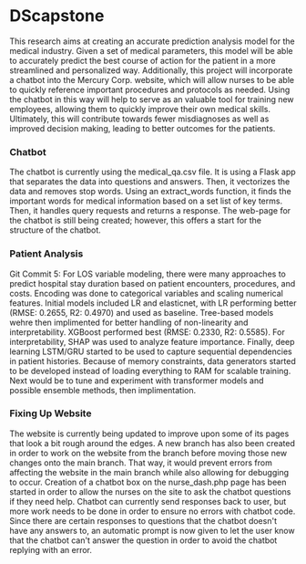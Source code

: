 # DScapstone


This research aims at creating an accurate prediction analysis model for the medical industry. Given a set of medical parameters, this model will be able to accurately predict the best course of action for the patient in a more streamlined and personalized way. Additionally, this project will incorporate a chatbot into the Mercury Corp. website, which will allow nurses to be able to quickly reference important procedures and protocols as needed. Using the chatbot in this way will help to serve as an valuable tool for training new employees, allowing them to quickly improve their own medical skills. Ultimately, this will contribute towards fewer misdiagnoses as well as improved decision making, leading to better outcomes for the patients.


### Chatbot
The chatbot is currently using the medical_qa.csv file. It is using a Flask app that separates the data into questions and answers. Then, it vectorizes the data and removes stop words. Using an extract_words function, it finds the important words for medical information based on a set list of key terms. Then, it handles query requests and returns a response. The web-page for the chatbot is still being created; however, this offers a start for the structure of the chatbot.


### Patient Analysis
Git Commit 5: 
For LOS variable modeling, there were many approaches to predict hospital stay duration based on patient encounters, procedures, and costs. Encoding was done to categorical variables and scaling numerical features. Initial models included LR and elasticnet, with LR performing better (RMSE: 0.2655, R2: 0.4970) and used as baseline. Tree-based models wehre then implimented for better handling of non-linearity and interpretability. XGBoost performed best (RMSE: 0.2330, R2: 0.5585). For interpretability, SHAP was used to analyze feature importance. Finally, deep learning LSTM/GRU started to be used to capture sequential dependencies in patient histories. Because of memory constraints, data generators started to be developed instead of loading everything to RAM for scalable training. Next would be to tune and experiment with transformer models and possible ensemble methods, then implimentation.

### Fixing Up Website
The website is currently being updated to improve upon some of its pages that look a bit rough around the edges. A new branch has also been created in order to work on the website from the branch before moving those new changes onto the main branch. That way, it would prevent errors from affecting the website in the main branch while also allowing for debugging to occur. Creation of a chatbot box on the nurse_dash.php page has been started in order to allow the nurses on the site to ask the chatbot questions if they need help. Chatbot can currently send responses back to user, but more work needs to be done in order to ensure no errors with chatbot code. Since there are certain responses to questions that the chatbot doesn't have any answers to, an automatic prompt is now given to let the user know that the chatbot can't answer the question in order to avoid the chatbot replying with an error.
